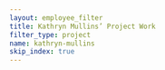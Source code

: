 ```yaml
---
layout: employee_filter
title: Kathryn Mullins’ Project Work
filter_type: project
name: kathryn-mullins
skip_index: true
---
```

